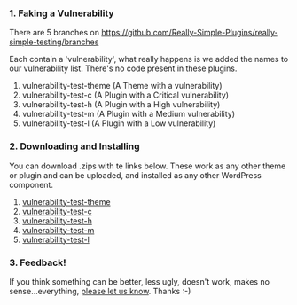 ### 1. Faking a Vulnerability

There are 5 branches on https://github.com/Really-Simple-Plugins/really-simple-testing/branches

Each contain a 'vulnerability', what really happens is we added the names to our vulnerability list. There's no code present in these plugins.

1. vulnerability-test-theme (A Theme with a vulnerability)
2. vulnerability-test-c (A Plugin with a Critical vulnerability)
3. vulnerability-test-h (A Plugin with a High vulnerability)
4. vulnerability-test-m (A Plugin with a Medium vulnerability)
5. vulnerability-test-l (A Plugin with a Low vulnerability)

### 2. Downloading and Installing

You can download .zips with te links below. These work as any other theme or plugin and can be uploaded, and installed as any other WordPress component.

1. [vulnerability-test-theme](https://github.com/Really-Simple-Plugins/really-simple-testing/archive/refs/heads/vulnerability-test-theme.zip)
2. [vulnerability-test-c](https://github.com/Really-Simple-Plugins/really-simple-testing/archive/refs/heads/vulnerability-test-c.zip
)
3. [vulnerability-test-h](https://github.com/Really-Simple-Plugins/really-simple-testing/archive/refs/heads/vulnerability-test-h.zip
)
4. [vulnerability-test-m](https://github.com/Really-Simple-Plugins/really-simple-testing/archive/refs/heads/vulnerability-test-m.zip
)
5. [vulnerability-test-l](https://github.com/Really-Simple-Plugins/really-simple-testing/archive/refs/heads/vulnerability-test-l.zip
)

### 3. Feedback!

If you think something can be better, less ugly, doesn't work, makes no sense...everything, [please let us know](https://really-simple-ssl.com/beta-feedback/). Thanks :-)
